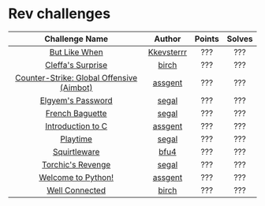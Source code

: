 # Rev challenges

|                   Challenge Name                     | Author | Points | Solves |
|:----------------------------------------------------:|:------:|:------:|:------:
| [But Like When ](./butlikewhen) | [Kkevsterrr](https://github.com/Kkevsterrr) | ??? | ??? |
| [Cleffa's Surprise](./cleffas-surprise) | [birch](https://github.com/ald3ns) | ??? | ??? |
| [Counter-Strike: Global Offensive (Aimbot)](./csgo-aimbot) | [assgent](https://github.com/Assgent) | ??? | ??? |
| [Elgyem's Password](./elgyems-password) | [segal](https://github.com/segalll) | ??? | ??? |
| [French Baguette](./french-baguette) | [segal](https://github.com/segalll) | ??? | ??? |
| [Introduction to C](./Introduction-to-C) | [assgent](https://github.com/Assgent) | ??? | ??? |
| [Playtime](./playtime) | [segal](https://github.com/segalll) | ??? | ??? |
| [Squirtleware](./squirtleware) | [bfu4](https://github.com/bfu4) | ??? | ??? |
| [Torchic's Revenge](./torchics-revenge) | [segal](https://github.com/segalll) | ??? | ??? |
| [Welcome to Python!](./welcome-to-python) | [assgent](https://github.com/Assgent) | ??? | ??? |
| [Well Connected](./well-connected) | [birch](https://github.com/ald3ns) | ??? | ??? |

